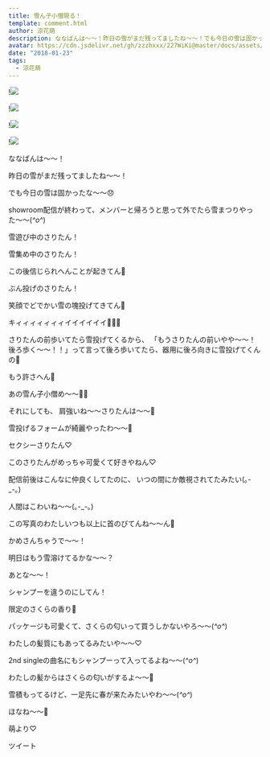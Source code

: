 ```yaml
---
title: 雪ん子小僧現る！
template: comment.html
author: 涼花萌
description: ななばんは〜〜！昨日の雪がまだ残ってましたね〜〜！でも今日の雪は固かったな〜〜😞showroom配信が終わって、メンバーと帰ろうと思って外でたら雪まつりやった〜〜...
avatar: https://cdn.jsdelivr.net/gh/zzzhxxx/227WiKi@master/docs/assets/photo/avatar/moe.jpg
date: "2018-01-23"
tags:
  - 涼花萌
---
```


!![](https://cdn.jsdelivr.net/gh/227WiKi/227WiKi-image@master/blog-image/moe-2018-01-23_1.jpg)

!![](https://cdn.jsdelivr.net/gh/227WiKi/227WiKi-image@master/blog-image/moe-2018-01-23_2.jpg)

!![](https://cdn.jsdelivr.net/gh/227WiKi/227WiKi-image@master/blog-image/moe-2018-01-23_3.jpg)

!![](https://cdn.jsdelivr.net/gh/227WiKi/227WiKi-image@master/blog-image/moe-2018-01-23_4.jpg)







ななばんは〜〜！






昨日の雪がまだ残ってましたね〜〜！



でも今日の雪は固かったな〜〜😞





showroom配信が終わって、メンバーと帰ろうと思って外でたら雪まつりやった〜〜(*^o^*)






雪遊び中のさりたん！












雪集め中のさりたん！














この後信じられへんことが起きてん👿









ぶん投げのさりたん！








笑顔でどでかい雪の塊投げてきてん👿







キィィィィィィィイイイイイイ👿👿👿






さりたんの前歩いてたら雪投げてくるから、
「もうさりたんの前いやや〜〜！後ろ歩く〜〜！！」って言って後ろ歩いてたら、器用に後ろ向きに雪投げてくんの🙊






もう許さへん👿


あの雪ん子小僧め〜〜👿👿









それにしても、
肩強いね〜〜さりたんは〜〜🙈




雪投げるフォームが綺麗やったわ〜〜🙈












セクシーさりたん♡









このさりたんがめっちゃ可愛くて好きやねん♡






配信前後はこんなに仲良くしてたのに、
いつの間にか敵視されてたみたい(｡-_-｡)





人間はこわいね〜〜(｡-_-｡)








この写真のわたしいつも以上に首のびてんね〜〜ん🐢


かめさんちゃうで〜〜！







明日はもう雪溶けてるかな〜〜？









あとな〜〜！




シャンプーを違うのにしてん！




限定のさくらの香り🌸




パッケージも可愛くて、さくらの匂いって買うしかないやろ〜〜(*^o^*)





わたしの髪質にもあってるみたいや〜〜♡







2nd singleの曲名にもシャンプーって入ってるよね〜〜(*^o^*)




わたしの髪からはさくらの匂いがするよ〜〜🌸



雪積もってるけど、一足先に春が来たみたいやわ〜〜(*^o^*)







ほなね〜〜🌸



萌より♡


ツイート



